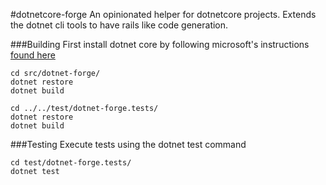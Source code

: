 #dotnetcore-forge
An opinionated helper for dotnetcore projects. Extends the dotnet cli tools to have rails like code generation. 

###Building
First install dotnet core by following microsoft's instructions [found here](https://www.microsoft.com/net/core)

~~~
cd src/dotnet-forge/
dotnet restore
dotnet build

cd ../../test/dotnet-forge.tests/
dotnet restore
dotnet build
~~~

###Testing
Execute tests using the dotnet test command

~~~
cd test/dotnet-forge.tests/
dotnet test
~~~ 
    
